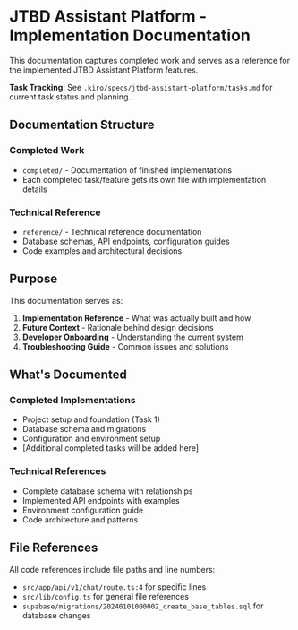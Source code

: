 # JTBD Assistant Platform - Implementation Documentation

This documentation captures completed work and serves as a reference for the implemented JTBD Assistant Platform features.

**Task Tracking**: See `.kiro/specs/jtbd-assistant-platform/tasks.md` for current task status and planning.

## Documentation Structure

### Completed Work
- `completed/` - Documentation of finished implementations
- Each completed task/feature gets its own file with implementation details

### Technical Reference  
- `reference/` - Technical reference documentation
- Database schemas, API endpoints, configuration guides
- Code examples and architectural decisions

## Purpose

This documentation serves as:
1. **Implementation Reference** - What was actually built and how
2. **Future Context** - Rationale behind design decisions  
3. **Developer Onboarding** - Understanding the current system
4. **Troubleshooting Guide** - Common issues and solutions

## What's Documented

### Completed Implementations
- Project setup and foundation (Task 1)
- Database schema and migrations
- Configuration and environment setup
- [Additional completed tasks will be added here]

### Technical References
- Complete database schema with relationships
- Implemented API endpoints with examples
- Environment configuration guide
- Code architecture and patterns

## File References

All code references include file paths and line numbers:
- `src/app/api/v1/chat/route.ts:4` for specific lines
- `src/lib/config.ts` for general file references  
- `supabase/migrations/20240101000002_create_base_tables.sql` for database changes